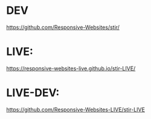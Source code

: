 # DEV
https://github.com/Responsive-Websites/stir/

# LIVE:
https://responsive-websites-live.github.io/stir-LIVE/

# LIVE-DEV:
https://github.com/Responsive-Websites-LIVE/stir-LIVE
